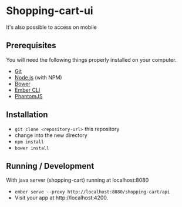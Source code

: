 # Shopping-cart-ui

It's also possible to access on mobile

## Prerequisites

You will need the following things properly installed on your computer.

* [Git](http://git-scm.com/)
* [Node.js](http://nodejs.org/) (with NPM)
* [Bower](http://bower.io/)
* [Ember CLI](http://ember-cli.com/)
* [PhantomJS](http://phantomjs.org/)

## Installation

* `git clone <repository-url>` this repository
* change into the new directory
* `npm install`
* `bower install`

## Running / Development

With java server (shopping-cart) running at localhost:8080
* `ember serve --proxy http://localhost:8080/shopping-cart/api`
* Visit your app at http://localhost:4200.


